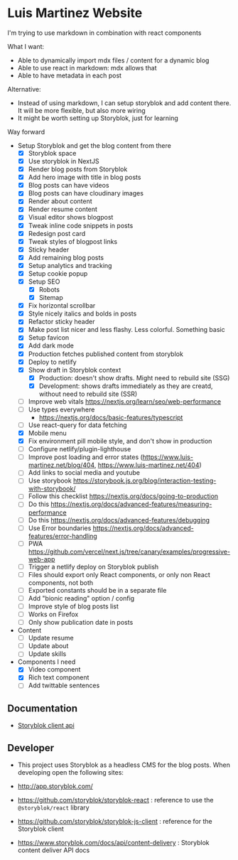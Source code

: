 # Luis Martinez Website

I'm trying to use markdown in combination with react components

What I want:

- Able to dynamically import mdx files / content for a dynamic blog
- Able to use react in markdown: mdx allows that
- Able to have metadata in each post

Alternative:

- Instead of using markdown, I can setup storyblok and add content there. It will be more flexible, but also more wiring
- It might be worth setting up Storyblok, just for learning

Way forward

- Setup Storyblok and get the blog content from there
  - [x] Storyblok space
  - [x] Use storyblok in NextJS
  - [x] Render blog posts from Storyblok
  - [x] Add hero image with title in blog posts
  - [x] Blog posts can have videos
  - [x] Blog posts can have cloudinary images
  - [x] Render about content
  - [x] Render resume content
  - [x] Visual editor shows blogpost
  - [x] Tweak inline code snippets in posts
  - [x] Redesign post card
  - [x] Tweak styles of blogpost links
  - [x] Sticky header
  - [x] Add remaining blog posts
  - [x] Setup analytics and tracking
  - [x] Setup cookie popup
  - [x] Setup SEO
    - [x] Robots
    - [x] Sitemap
  - [x] Fix horizontal scrollbar
  - [x] Style nicely italics and bolds in posts
  - [x] Refactor sticky header
  - [x] Make post list nicer and less flashy. Less colorful. Something basic
  - [x] Setup favicon
  - [x] Add dark mode
  - [x] Production fetches published content from storyblok
  - [x] Deploy to netlify
  - [x] Show draft in Storyblok context
    - [x] Production: doesn't show drafts. Might need to rebuild site (SSG)
    - [x] Development: shows drafts immediately as they are creatd, without need to rebuild site (SSR)
  - [ ] Improve web vitals https://nextjs.org/learn/seo/web-performance
  - [ ] Use types everywhere
    - https://nextjs.org/docs/basic-features/typescript
  - [ ] Use react-query for data fetching
  - [x] Mobile menu
  - [x] Fix environment pill mobile style, and don't show in production
  - [ ] Configure netlify/plugin-lighthouse
  - [ ] Improve post loading and error states (https://www.luis-martinez.net/blog/404, https://www.luis-martinez.net/404)
  - [ ] Add links to social media and youtube
  - [ ] Use storybook https://storybook.js.org/blog/interaction-testing-with-storybook/
  - [ ] Follow this checklist https://nextjs.org/docs/going-to-production
  - [ ] Do this https://nextjs.org/docs/advanced-features/measuring-performance
  - [ ] Do this https://nextjs.org/docs/advanced-features/debugging
  - [ ] Use Error boundaries https://nextjs.org/docs/advanced-features/error-handling
  - [ ] PWA https://github.com/vercel/next.js/tree/canary/examples/progressive-web-app
  - [ ] Trigger a netlify deploy on Storyblok publish
  - [ ] Files should export only React components, or only non React components, not both
  - [ ] Exported constants should be in a separate file
  - [ ] Add "bionic reading" option / config
  - [ ] Improve style of blog posts list
  - [ ] Works on Firefox
  - [ ] Only show publication date in posts

- Content
  - [ ] Update resume
  - [ ] Update about
  - [ ] Update skills

- Components I need
  - [x] Video component
  - [x] Rich text component
  - [ ] Add twittable sentences

## Documentation

- [Storyblok client api](https://github.com/storyblok/storyblok-js-client#class-storyblok)

## Developer

- This project uses Storyblok as a headless CMS for the blog posts. When developing open the following sites:

- http://app.storyblok.com/
- https://github.com/storyblok/storyblok-react : reference to use the `@storyblok/react` library
- https://github.com/storyblok/storyblok-js-client : reference for the Storyblok client
- https://www.storyblok.com/docs/api/content-delivery : Storyblok content deliver API docs
